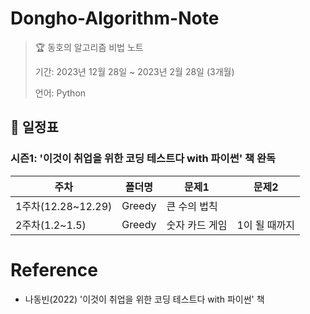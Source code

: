 # Dongho-Algorithm-Note
> 🏆 동호의 알고리즘 비법 노트
>
> 기간: 2023년 12월 28일 ~ 2023년 2월 28일 (3개월)
> 
> 언어: Python

## 📅 일정표

### 시즌1: '이것이 취업을 위한 코딩 테스트다 with 파이썬' 책 완독

| 주차                | 폴더명  | 문제1                                               | 문제2                                      |
| ------------------- | ------- | --------------------------------------------------- | ------------------------------------------ |
| 1주차(12.28~12.29)  | Greedy  | 큰 수의 법칙     |
| 2주차(1.2~1.5) | Greedy | 숫자 카드 게임 | 1이 될 때까지 |

# Reference
- 나동빈(2022) '이것이 취업을 위한 코딩 테스트다 with 파이썬' 책
